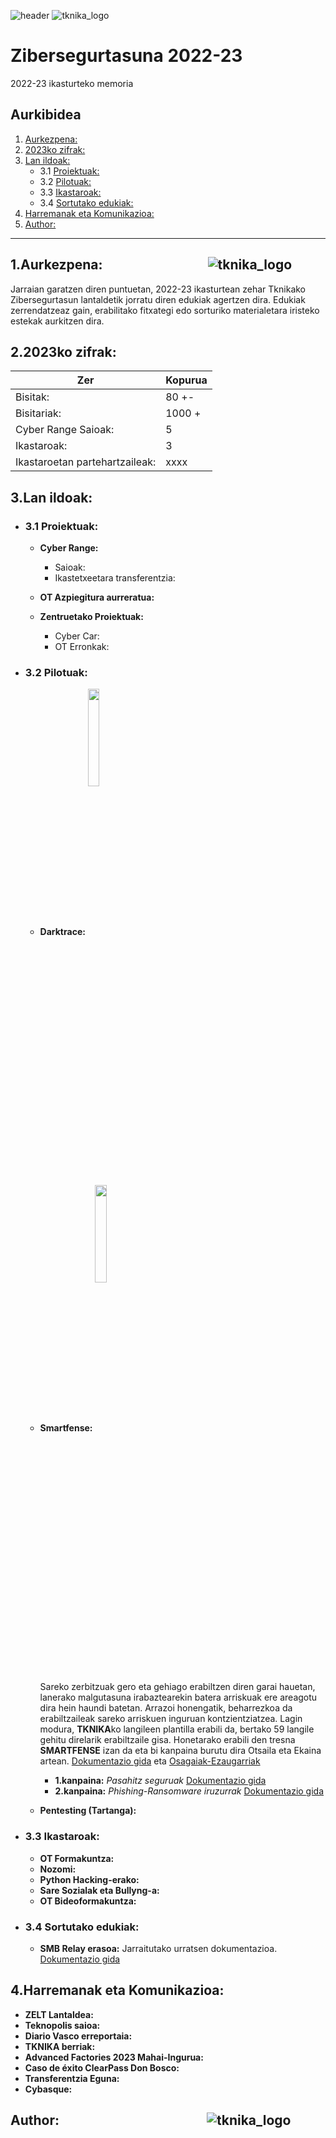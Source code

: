 ![header](https://github.com/getxeberriaur/Zibersegurtasuna2022-23/assets/98767823/d472f574-a500-4fd1-bf89-15f1c592fd84)
![tknika_logo](https://github.com/getxeberriaur/Zibersegurtasuna2022-23/assets/98767823/c91f35c1-9776-40fe-8fed-c8d4171250dc)
# Zibersegurtasuna 2022-23
2022-23 ikasturteko memoria


## Aurkibidea

1. [Aurkezpena:](#1aurkezpena)
2. [2023ko zifrak:](#22023ko-zifrak)
3. [Lan ildoak:](#3lan-ildoak)
   - 3.1 [Proiektuak:](#31-proiektuak)
   - 3.2 [Pilotuak:](#32-pilotuak)
   - 3.3 [Ikastaroak:](#33-ikastaroak)
   - 3.4 [Sortutako edukiak:](#34-sortutako-edukiak)
4. [Harremanak eta Komunikazioa:](#4harremanak-eta-komunikazioa)
5. [Author:](#author)
---------------------------------------------------------------------------------------------------------------------------------------------
## 1.Aurkezpena:&emsp;&emsp;&emsp;&emsp;&emsp;&emsp;&emsp;&emsp;![tknika_logo](https://github.com/getxeberriaur/Zibersegurtasuna2022-23/assets/98767823/c91f35c1-9776-40fe-8fed-c8d4171250dc)
Jarraian garatzen diren puntuetan, 2022-23 ikasturtean zehar Tknikako Zibersegurtasun lantaldetik jorratu diren edukiak agertzen dira. Edukiak zerrendatzeaz gain, erabilitako fitxategi edo sorturiko materialetara iristeko estekak aurkitzen dira.



## 2.2023ko zifrak:
  
| Zer  | Kopurua |
| ------------- | ------------- |
| Bisitak: | 80 +-  |
| Bisitariak:  | 1000 +  |
| Cyber Range Saioak: |  5 |
| Ikastaroak:  | 3  |
| Ikastaroetan partehartzaileak:  | xxxx  |

## 3.Lan ildoak:
  - ### 3.1 Proiektuak:
     - **Cyber Range:**
       - Saioak:
       - Ikastetxeetara transferentzia:

     - **OT Azpiegitura aurreratua:**
       
     - **Zentruetako Proiektuak:**
       - Cyber Car:
       - OT Erronkak:
  
  
  - ### 3.2 Pilotuak:
    - **Darktrace:** 
      <img align="center" src="https://github.com/getxeberriaur/Zibersegurtasuna2022-23/assets/98767823/84362a25-320d-4592-b9c0-d0a1b1cf714e" width=20% height=20%>
    - **Smartfense:**
      <img align="center" src="https://github.com/getxeberriaur/Zibersegurtasuna2022-23/assets/98767823/efc4a4b4-bbc9-4f69-b7df-fbe65bdab673" width=20% height=20%>

      Sareko zerbitzuak gero eta gehiago erabiltzen diren garai hauetan, lanerako malgutasuna irabaztearekin batera arriskuak ere areagotu dira hein haundi batetan. Arrazoi honengatik, beharrezkoa da erabiltzaileak sareko arriskuen inguruan kontzientziatzea.
      Lagin modura, **TKNIKA**ko langileen plantilla erabili da, bertako 59 langile gehitu direlarik erabiltzaile gisa. Honetarako erabili den tresna **SMARTFENSE** izan da eta bi kanpaina burutu dira Otsaila eta Ekaina artean. [Dokumentazio gida](docs/smartfense/SMARTFENSE_-_Catálogo_de_Contenidos.pdf) eta [Osagaiak-Ezaugarriak](docs/smartfense/SMARTFENSE_-_Descripción_de_Componentes_y_Características.pdf)
      - **1.kanpaina:** *Pasahitz seguruak* [Dokumentazio gida](docs/smartfense/SMARTFENSE_1KANPAINA_EMAITZAK.pdf) 
      - **2.kanpaina:** *Phishing-Ransomware iruzurrak* [Dokumentazio gida](docs/smartfense/SF_PHISHING_DOKUMENTUA.pdf) 
    - **Pentesting (Tartanga):**
  
  - ### 3.3 Ikastaroak:
    - **OT Formakuntza:**
    - **Nozomi:**
    - **Python Hacking-erako:**
    - **Sare Sozialak eta Bullyng-a:**
    - **OT Bideoformakuntza:**
  
  - ### 3.4 Sortutako edukiak:
    - **SMB Relay erasoa:**
Jarraitutako urratsen dokumentazioa. [Dokumentazio gida](docs/smbrelay/SMBRELAY_DOKUMENTUA.pdf)

## 4.Harremanak eta Komunikazioa:
   - **ZELT Lantaldea:**
   - **Teknopolis saioa:**
   - **Diario Vasco erreportaia:**
   - **TKNIKA berriak:**
   - **Advanced Factories 2023 Mahai-Ingurua:**
   - **Caso de éxito ClearPass Don Bosco:**
   - **Transferentzia Eguna:**
   - **Cybasque:**




## Author: &emsp;&emsp;&emsp;&emsp;&emsp;&emsp;&emsp;&emsp;&emsp;&emsp;&emsp;![tknika_logo](https://github.com/getxeberriaur/Zibersegurtasuna2022-23/assets/98767823/c91f35c1-9776-40fe-8fed-c8d4171250dc)


